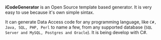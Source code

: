 **iCodeGenerator** is an Open Source template based generator. It is very easy to use because it's own simple sintax.

It can generate Data Access code for any programming language, like `C#, Java, SQL, PHP, Perl` to name a few, from any supported database (`SQL Server and MySQL, Postgres and Oracle`). It is being develop with C#.


